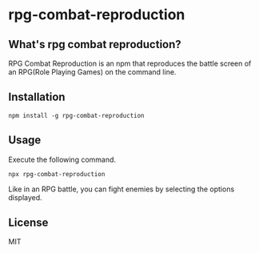 # rpg-combat-reproduction

## What's rpg combat reproduction?

RPG Combat Reproduction is an npm that reproduces the battle screen of an RPG(Role Playing Games) on the command line.

## Installation

```
npm install -g rpg-combat-reproduction
```

## Usage

Execute the following command.

```
npx rpg-combat-reproduction
```

Like in an RPG battle, you can fight enemies by selecting the options displayed.

## License

MIT
